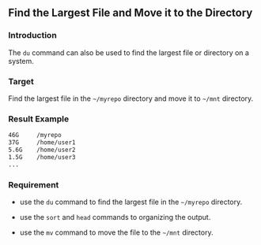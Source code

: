 ## Find the Largest File and Move it to the Directory

### Introduction

The `du` command can also be used to find the largest file or directory on a system.

### Target

Find the largest file in the `~/myrepo` directory and move it to `~/mnt` directory.

### Result Example

```bash
46G     /myrepo
37G     /home/user1
5.6G    /home/user2
1.5G    /home/user3
...
```

### Requirement

- use the `du` command to find the largest file in the `~/myrepo` directory.
- use the `sort` and `head` commands to organizing the output.

- use the `mv` command to move the file to the `~/mnt` directory.
